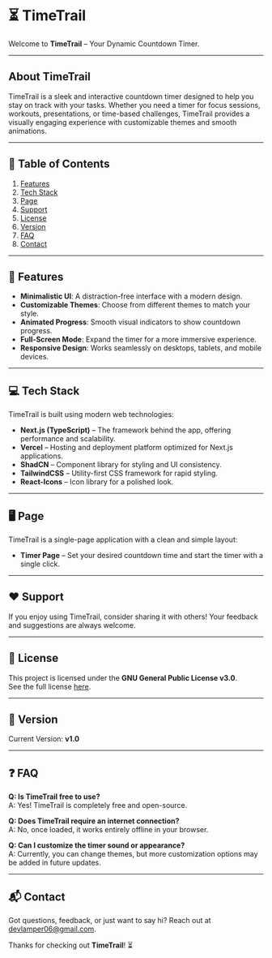 # ⏳ TimeTrail

Welcome to **TimeTrail** – Your Dynamic Countdown Timer.

---

## About TimeTrail

TimeTrail is a sleek and interactive countdown timer designed to help you stay on track with your tasks. Whether you need a timer for focus sessions, workouts, presentations, or time-based challenges, TimeTrail provides a visually engaging experience with customizable themes and smooth animations.

---

## 📜 Table of Contents

1. [Features](#features)  
2. [Tech Stack](#tech-stack)  
3. [Page](#page)  
4. [Support](#support)  
5. [License](#license)  
6. [Version](#version)  
7. [FAQ](#faq)  
8. [Contact](#contact)  

---

## 🌟 Features

- **Minimalistic UI**: A distraction-free interface with a modern design.  
- **Customizable Themes**: Choose from different themes to match your style.  
- **Animated Progress**: Smooth visual indicators to show countdown progress.  
- **Full-Screen Mode**: Expand the timer for a more immersive experience.  
- **Responsive Design**: Works seamlessly on desktops, tablets, and mobile devices.  

---

## 💻 Tech Stack

TimeTrail is built using modern web technologies:

- **Next.js (TypeScript)** – The framework behind the app, offering performance and scalability.  
- **Vercel** – Hosting and deployment platform optimized for Next.js applications.  
- **ShadCN** – Component library for styling and UI consistency.  
- **TailwindCSS** – Utility-first CSS framework for rapid styling.  
- **React-Icons** – Icon library for a polished look.  

---

## 🖥️ Page

TimeTrail is a single-page application with a clean and simple layout:

- **Timer Page** – Set your desired countdown time and start the timer with a single click.  

---

## ❤️ Support

If you enjoy using TimeTrail, consider sharing it with others! Your feedback and suggestions are always welcome.  

---

## 📄 License

This project is licensed under the **GNU General Public License v3.0**.  
See the full license [here](LICENSE).  

---

## 📌 Version

Current Version: **v1.0**  

---

## ❓ FAQ

**Q: Is TimeTrail free to use?**  
A: Yes! TimeTrail is completely free and open-source.  

**Q: Does TimeTrail require an internet connection?**  
A: No, once loaded, it works entirely offline in your browser.  

**Q: Can I customize the timer sound or appearance?**  
A: Currently, you can change themes, but more customization options may be added in future updates.  

---

## 📬 Contact

Got questions, feedback, or just want to say hi? Reach out at [devlamper06@gmail.com](mailto:devlamper06@gmail.com).  

Thanks for checking out **TimeTrail**! ⏳
